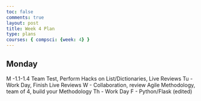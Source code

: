 ```yaml
---
toc: false
comments: true
layout: post
title: Week 4 Plan
type: plans
courses: { compsci: {week: 4} }
---
```


## Monday
M -1.1-1.4 Team Test,  Perform Hacks on List/Dictionaries, Live Reviews
Tu - Work Day, Finish Live Reviews
W - Collaboration, review Agile Methodology, team of 4, build your Methodology
Th - Work Day
F - Python/Flask (edited) 